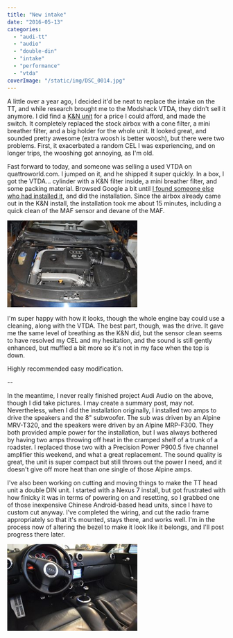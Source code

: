 ```yaml
---
title: "New intake"
date: "2016-05-13"
categories: 
  - "audi-tt"
  - "audio"
  - "double-din"
  - "intake"
  - "performance"
  - "vtda"
coverImage: "/static/img/DSC_0014.jpg"
---
```


A little over a year ago, I decided it'd be neat to replace the intake on the TT, and while research brought me to the Modshack VTDA, they didn't sell it anymore. I did find a [K&N unit](http://www.amazon.com/57-0479-High-Performance-International-Intake/dp/B000NKCL2W) for a price I could afford, and made the switch. It completely replaced the stock airbox with a cone filter, a mini breather filter, and a big holder for the whole unit. It looked great, and sounded pretty awesome (extra woosh is better woosh), but there were two problems. First, it exacerbated a random CEL I was experiencing, and on longer trips, the wooshing got annoying, as I'm old.  
  
Fast forward to today, and someone was selling a used VTDA on quattroworld.com. I jumped on it, and he shipped it super quickly. In a box, I got the VTDA... cylinder with a K&N filter inside, a mini breather filter, and some packing material. Browsed Google a bit until [I found someone else who had installed it](http://public.fotki.com/blackfnTTruck/vtda-install/), and did the installation. Since the airbox already came out in the K&N install, the installation took me about 15 minutes, including a quick clean of the MAF sensor and devane of the MAF.  
  

[![](/static/img/DSC_0014-300x200.jpg)](http://nicholasmelnick.com/wp-content/uploads/2016/05/DSC_0014.jpg)

  

I'm super happy with how it looks, though the whole engine bay could use a cleaning, along with the VTDA. The best part, though, was the drive. It gave me the same level of breathing as the K&N did, but the sensor clean seems to have resolved my CEL and my hesitation, and the sound is still gently enhanced, but muffled a bit more so it's not in my face when the top is down.

  

Highly recommended easy modification.

  

\--

  

In the meantime, I never really finished project Audi Audio on the above, though I did take pictures. I may create a summary post, may not. Nevertheless, when I did the installation originally, I installed two amps to drive the speakers and the 8" subwoofer. The sub was driven by an Alpine MRV-T320, and the speakers were driven by an Alpine MRP-F300. They both provided ample power for the installation, but I was always bothered by having two amps throwing off heat in the cramped shelf of a trunk of a roadster. I replaced those two with a Precision Power P900.5 five channel amplifier this weekend, and what a great replacement. The sound quality is great, the unit is super compact but still throws out the power I need, and it doesn't give off more heat than one single of those Alpine amps.

  

I've also been working on cutting and moving things to make the TT head unit a double DIN unit. I started with a Nexus 7 install, but got frustrated with how finicky it was in terms of powering on and resetting, so I grabbed one of those inexpensive Chinese Android-based head units, since I have to custom cut anyway. I've completed the wiring, and cut the radio frame appropriately so that it's mounted, stays there, and works well. I'm in the process now of altering the bezel to make it look like it belongs, and I'll post progress there later.

  

[![](/static/img/DSC_0005-300x200.jpg)](http://nicholasmelnick.com/wp-content/uploads/2016/05/DSC_0005.jpg)
